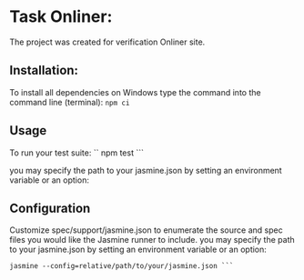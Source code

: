 # Task Onliner:

The project was created for verification Onliner site.

## Installation:

To install all dependencies on Windows type the command into the command line (terminal):
``` npm ci ```

## Usage

To run your test suite:
`` npm test ```


 you may specify the path to your jasmine.json by setting an environment variable or an option:

## Configuration

Customize spec/support/jasmine.json to enumerate the source and spec files you would like the Jasmine runner to include.
you may specify the path to your jasmine.json by setting an environment variable or an option:
``` jasmine JASMINE_CONFIG_PATH=relative/path/to/your/jasmine.json
jasmine --config=relative/path/to/your/jasmine.json ```